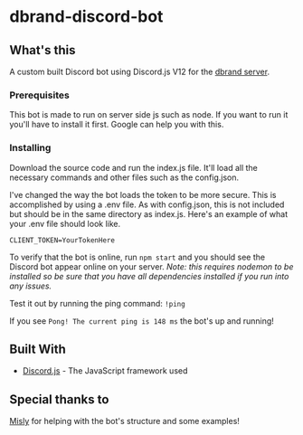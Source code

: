 # dbrand-discord-bot

## What's this

A custom built Discord bot using Discord.js V12 for the [dbrand server](https://discord.gg/dbrand).

### Prerequisites

This bot is made to run on server side js such as node. If you want to run it you'll have to install it first. Google can help you with this.

### Installing

Download the source code and run the index.js file. It'll load all the necessary commands and other files such as the config.json.

I've changed the way the bot loads the token to be more secure. This is accomplished by using a .env file. As with config.json, this is not included but should be in the same directory as index.js. Here's an example of what your .env file should look like.

```env
CLIENT_TOKEN=YourTokenHere
```

To verify that the bot is online, run `npm start` and you should see the Discord bot appear online on your server.
_Note: this requires nodemon to be installed so be sure that you have all dependencies installed if you run into any issues._

Test it out by running the ping command: `!ping`

If you see `Pong! The current ping is 148 ms` the bot's up and running!

## Built With

- [Discord.js](https://discord.js.org/#/) - The JavaScript framework used

## Special thanks to

[Misly](https://github.com/Misly16) for helping with the bot's structure and some examples!

